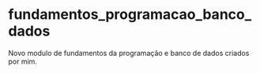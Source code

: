 # fundamentos_programacao_banco_dados
Novo modulo de fundamentos da programação e banco de dados criados por mim. 
